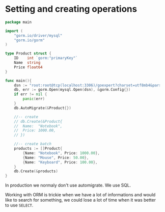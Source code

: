 # Setting and creating operations



```go
package main

import (
	"gorm.io/driver/mysql"
	"gorm.io/gorm"
)

type Product struct {
	ID    int `gorm:"primaryKey"`
	Name  string
	Price float64
}

func main(){
	dsn := "root:root@tcp(localhost:3306)/goexpert?charset=utf8mb4&parseTime=True&loc=Local"
	db, err := gorm.Open(mysql.Open(dsn), &gorm.Config{})
	if err != nil {
		panic(err)
	}
	db.AutoMigrate(&Product{})

	//-- create 
	// db.Create(&Product{
	// 	Name:  "Notebook",
	// 	Price: 1000.00,
	// })

	//-- create batch 
	products := []Product{
		{Name: "Notebook", Price: 1000.00},
		{Name: "Mouse", Price: 50.00},
		{Name: "Keyboard", Price: 100.00},
	}
	db.Create(&products)
}
```

In production we normaly don't use automigrate. We use SQL.

Working with ORM is trickie when we have a lot of informations and would like to search for something, we could lose a lot of time when it was better to use `SELECT`.